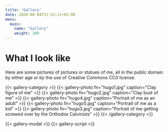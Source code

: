 ```yaml
---
title: 'Gallery'
date: 2020-06-04T21:53:11+02:00
menu: 
  main:
    name: "Gallery"
    weight: 200
---
```


# What I look like

Here are some pictures of pictures or statues of me, all in the public domain by
either age or by the use of Creative Commons CC0 license.

{{< gallery-category >}}
    {{< gallery-photo fn="hugo1.jpg" caption="Clay figure of me" >}}
    {{< gallery-photo fn="hugo2.jpg" caption="Clay bust of me" >}}
    {{< gallery-photo fn="hugo4.jpg" caption="Portrait of me as an adult" >}}
    {{< gallery-photo fn="hugo5.jpg" caption="Portrait of me as a kid" >}}
    {{< gallery-photo fn="hugo3.jpg" caption="Portrait of me getting screwed over by the Orthodox Calvinists" >}}
{{< /gallery-category >}}

{{< gallery-modal >}}
{{< gallery-script >}}
